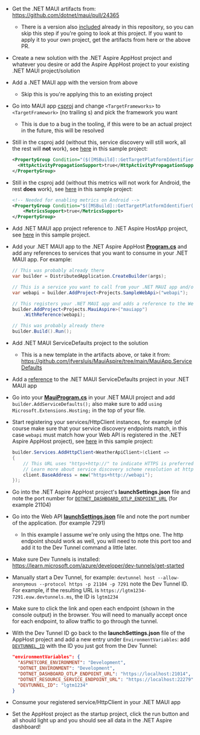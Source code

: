 * Get the .NET MAUI artifacts from: https://github.com/dotnet/maui/pull/24365
  * There is a version also [included](https://github.com/jfversluis/MauiAspire/tree/main/nuget) already in this repository, so you can skip this step if you're going to look at this project. If you want to apply it to your own project, get the artifacts from here or the above PR.
* Create a new solution with the .NET Aspire AppHost project and whatever you desire or add the Aspire AppHost project to your existing .NET MAUI project/solution
* Add a .NET MAUI app with the version from above
  * Skip this is you're applying this to an existing project 
* Go into MAUI app [csproj](https://github.com/jfversluis/MauiAspire/blob/main/MauiAspire/MauiAspire.csproj#L4) and change `<TargetFrameworks>` to `<TargetFramework>` (no trailing s) and pick the framework you want
  * This is due to a bug in the tooling, if this were to be an actual project in the future, this will be resolved
* Still in the csproj add (without this, service discovery will still work, all the rest will **not** work), see [here](https://github.com/jfversluis/MauiAspire/blob/main/MauiAspire/MauiAspire.csproj#L43-L46) in this sample project:
  ```xml
  <PropertyGroup Condition="($([MSBuild]::GetTargetPlatformIdentifier('$(TargetFramework)')) == 'android' or $([MSBuild]::GetTargetPlatformIdentifier('$(TargetFramework)')) == 'ios') and '$(Configuration)' == 'Debug'">
    <HttpActivityPropagationSupport>true</HttpActivityPropagationSupport>
  </PropertyGroup>
  ```
  
* Still in the csproj add (without this metrics will not work for Android, the rest **does** work), see [here](https://github.com/jfversluis/MauiAspire/blob/main/MauiAspire/MauiAspire.csproj#L48-L51) in this sample project:
  ```xml
  <!-- Needed for enabling metrics on Android -->
  <PropertyGroup Condition="$([MSBuild]::GetTargetPlatformIdentifier('$(TargetFramework)')) == 'android' and '$(Configuration)' == 'Debug'">
      <MetricsSupport>true</MetricsSupport>
  </PropertyGroup>
  ```
  
* Add .NET MAUI app project reference to .NET Aspire HostApp project, see [here](https://github.com/jfversluis/MauiAspire/blob/main/MauiAspire.AppHost/MauiAspire.AppHost.csproj#L19) in this sample project.
* Add your .NET MAUI app to the .NET Aspire AppHost [**Program.cs**](https://github.com/jfversluis/MauiAspire/blob/main/MauiAspire.AppHost/Program.cs) and add any references to services that you want to consume in your .NET MAUI app. For example:
  ```csharp
  // This was probably already there
  var builder = DistributedApplication.CreateBuilder(args);

  // This is a service you want to call from your .NET MAUI app and/or other projects
  var webapi = builder.AddProject<Projects.SampleWebApi>("webapi");

  // This registers your .NET MAUI app and adds a reference to the Web API you want to call
  builder.AddProject<Projects.MauiAspire>("mauiapp")
      .WithReference(webapi);

  // This was probably already there
  builder.Build().Run();
  ```
* Add .NET MAUI ServiceDefaults project to the solution
  * This is a new template in the artifacts above, or take it from: https://github.com/jfversluis/MauiAspire/tree/main/MauiApp.ServiceDefaults
* Add a [reference](https://github.com/jfversluis/MauiAspire/blob/main/MauiAspire/MauiAspire.csproj#L77) to the .NET MAUI ServiceDefaults project in your .NET MAUI app
* Go into your [**MauiProgram.cs**](https://github.com/jfversluis/MauiAspire/blob/main/MauiAspire/MauiProgram.cs#L19) in your .NET MAUI project and add `builder.AddServiceDefaults();` also make sure to add `using Microsoft.Extensions.Hosting;` in the top of your file.
* Start registering your services/HttpClient instances, for example (of course make sure that your service discovery endpoints match, in this case `webapi` must match how your Web API is registered in the .NET Aspire AppHost project), see [here](https://github.com/jfversluis/MauiAspire/blob/main/MauiAspire/MauiProgram.cs#L21-L26) in this sample project:
  ```csharp
  builder.Services.AddHttpClient<WeatherApiClient>(client =>
  {
      // This URL uses "https+http://" to indicate HTTPS is preferred over HTTP.
      // Learn more about service discovery scheme resolution at https://aka.ms/dotnet/sdschemes.
      client.BaseAddress = new("https+http://webapi");
  });
  ```
* Go into the .NET Aspire AppHost project's **launchSettings.json** file and note the port number for [`DOTNET_DASHBOARD_OTLP_ENDPOINT_URL`](https://github.com/jfversluis/MauiAspire/blob/main/MauiAspire.AppHost/Properties/launchSettings.json#L13) (for example 21104)
* Go into the Web API [**launchSettings.json**](https://github.com/jfversluis/MauiAspire/blob/main/SampleWebApi/Properties/launchSettings.json#L17) file and note the port number of the application. (for example 7291)
  * In this example I assume we're only using the https one. The http endpoint should work as well, you will need to note this port too and add it to the Dev Tunnel command a little later.
* Make sure Dev Tunnels is installed: https://learn.microsoft.com/azure/developer/dev-tunnels/get-started
* Manually start a Dev Tunnel, for example: `devtunnel host --allow-anonymous --protocol https -p 21104 -p 7291` note the Dev Tunnel ID. For example, if the resulting URL is `https://lgtm1234-7291.euw.devtunnels.ms`, the ID is `lgtm1234`
* Make sure to click the link and open each endpoint (shown in the console output) in the browser. You will need to manually accept once for each endpoint, to allow traffic to go through the tunnel.
* With the Dev Tunnel ID go back to the **launchSettings.json** file of the AppHost project and add a new entry under `EnvironmentVariables`: add [`DEVTUNNEL_ID`](https://github.com/jfversluis/MauiAspire/blob/main/MauiAspire.AppHost/Properties/launchSettings.json#L14) with the ID you just got from the Dev Tunnel:
  ```json 
  "environmentVariables": {
    "ASPNETCORE_ENVIRONMENT": "Development",
    "DOTNET_ENVIRONMENT": "Development",
    "DOTNET_DASHBOARD_OTLP_ENDPOINT_URL": "https://localhost:21014",
    "DOTNET_RESOURCE_SERVICE_ENDPOINT_URL": "https://localhost:22279",
    "DEVTUNNEL_ID": "lgtm1234"
  }
  ```
* Consume your registered service/HttpClient in your .NET MAUI app
* Set the AppHost project as the startup project, click the run button and all should light up and you should see all data in the .NET Aspire dashboard!
